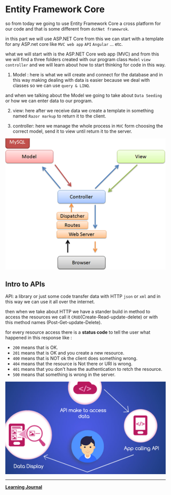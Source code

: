 # Entity Framework Core

so from today we going to use Entity Framework Core a cross platform for our code and that is some different from `dotNet framewrok`.

in this part we will use ASP.NET Core from this we can start with a template for any ASP.net core like `MVC web app` `API` `Angular` ... etc.

what we will start with is the ASP.NET Core web app (MVC) and from this we will find a three folders created with our program class `Model` `view` `controller` and we will learn about how to start thinking for code in this way.

1. Model : here is what we will create and connect for the database and in this way making dealing with data is easier because we deal with classes so we can use `query & LINQ`.

and when we talking about the Model we going to take about `Data Seeding` or how we can enter data to our program.

2. view: here after we receive data we create a template in something named `Razor markup` to return it to the client.

3. controller: here we manage the whole process in `MVC` form choosing the correct model, send it to view until return it to the server. 

![img](./mvc.PNG)


## Intro to APIs


API: a library or just some code transfer data with HTTP `json` or `xml` and in this way we can use it all over the internet.

then when we take about HTTP we have a stander build in method to access the resources we call it `CRUD`(Create-Read-update-delete) or with this method names (Post-Get-update-Delete).

for every resource access there is a **status code** to tell the user what happened in this response like :

- `200` means that is OK.
- `201` means that is OK and you create a new resource.
- `400` means that is NOT ok the client does something wrong.  
- `404` means that the resource is Not there or URI is wrong.
- `401` means that you don't have the authentication to retch the resource.
- `500` means that something is wrong in the server.

![img](API.PNG)



------

**[Learning Journal](./LearningJournal.md)**
